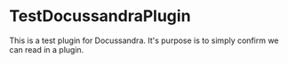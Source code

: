 # TestDocussandraPlugin
This is a test plugin for Docussandra. It's purpose is to simply confirm we can read in a plugin.
